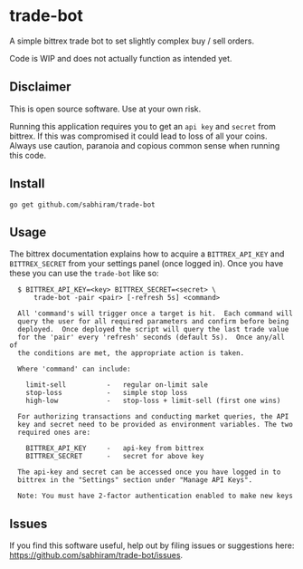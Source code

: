 # trade-bot

A simple bittrex trade bot to set slightly complex buy / sell orders.

Code is WIP and does not actually function as intended yet.

## Disclaimer

This is open source software.  Use at your own risk.

Running this application requires you to get an `api key` and `secret` from bittrex.  If this was compromised it could lead to loss of all your coins.  Always use caution, paranoia and copious common sense when running this code.

## Install

```
go get github.com/sabhiram/trade-bot
```

## Usage

The bittrex documentation explains how to acquire a `BITTREX_API_KEY` and `BITTREX_SECRET` from your settings panel (once logged in).  Once you have these you can use the `trade-bot` like so:

```
  $ BITTREX_API_KEY=<key> BITTREX_SECRET=<secret> \
      trade-bot -pair <pair> [-refresh 5s] <command>

  All 'command's will trigger once a target is hit.  Each command will
  query the user for all required parameters and confirm before being
  deployed.  Once deployed the script will query the last trade value
  for the 'pair' every 'refresh' seconds (default 5s).  Once any/all of
  the conditions are met, the appropriate action is taken.

  Where 'command' can include:

    limit-sell          -   regular on-limit sale
    stop-loss           -   simple stop loss
    high-low            -   stop-loss + limit-sell (first one wins)

  For authorizing transactions and conducting market queries, the API
  key and secret need to be provided as environment variables. The two
  required ones are:

    BITTREX_API_KEY     -   api-key from bittrex
    BITTREX_SECRET      -   secret for above key

  The api-key and secret can be accessed once you have logged in to
  bittrex in the "Settings" section under "Manage API Keys".

  Note: You must have 2-factor authentication enabled to make new keys

```

## Issues

If you find this software useful, help out by filing issues or suggestions here: https://github.com/sabhiram/trade-bot/issues.
